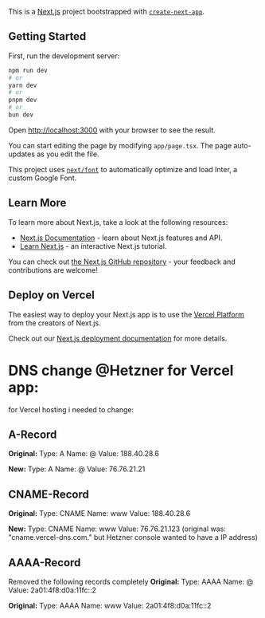 This is a [Next.js](https://nextjs.org/) project bootstrapped with [`create-next-app`](https://github.com/vercel/next.js/tree/canary/packages/create-next-app).

## Getting Started

First, run the development server:

```bash
npm run dev
# or
yarn dev
# or
pnpm dev
# or
bun dev
```

Open [http://localhost:3000](http://localhost:3000) with your browser to see the result.

You can start editing the page by modifying `app/page.tsx`. The page auto-updates as you edit the file.

This project uses [`next/font`](https://nextjs.org/docs/basic-features/font-optimization) to automatically optimize and load Inter, a custom Google Font.

## Learn More

To learn more about Next.js, take a look at the following resources:

- [Next.js Documentation](https://nextjs.org/docs) - learn about Next.js features and API.
- [Learn Next.js](https://nextjs.org/learn) - an interactive Next.js tutorial.

You can check out [the Next.js GitHub repository](https://github.com/vercel/next.js/) - your feedback and contributions are welcome!

## Deploy on Vercel

The easiest way to deploy your Next.js app is to use the [Vercel Platform](https://vercel.com/new?utm_medium=default-template&filter=next.js&utm_source=create-next-app&utm_campaign=create-next-app-readme) from the creators of Next.js.

Check out our [Next.js deployment documentation](https://nextjs.org/docs/deployment) for more details.


# DNS change @Hetzner for Vercel app:
for Vercel hosting i needed to change:

## A-Record
**Original:**
Type: A 
Name: @
Value: 188.40.28.6

**New:**
Type: A
Name: @
Value: 76.76.21.21

## CNAME-Record
**Original:**
Type: CNAME
Name: www
Value: 188.40.28.6

**New:**
Type: CNAME
Name: www
Value: 76.76.21.123 (original was: "cname.vercel-dns.com." but Hetzner console wanted to have a IP address)

## AAAA-Record
Removed the following records completely
**Original:**
Type: AAAA 
Name: @
Value: 2a01:4f8:d0a:11fc::2

**Original:**
Type: AAAA 
Name: www
Value: 2a01:4f8:d0a:11fc::2